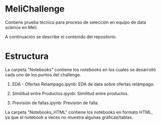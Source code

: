 # MeliChallenge

Contiene prueba técnica para proceso de selección en equipo de data science en Meli.

A continuación se describe el contenido del repositorio.

# Estructura

La carpeta "Notebooks" contiene los notebooks en los cuales se desarrolló cada uno de los puntos del challenge.

1. EDA - Ofertas Relampago.ipynb: EDA de data sobre ofertas relámpago.

2. Similitud entre Productos.ipynb: Similitud entre productos.

3. Previsión de fallas.ipynb: Previsión de falla.

La carpeta "Notebooks_HTML" contiene los notebooks en formato HTML, ya que el notebook a veces no muestra algunas gráficas/tablas.

